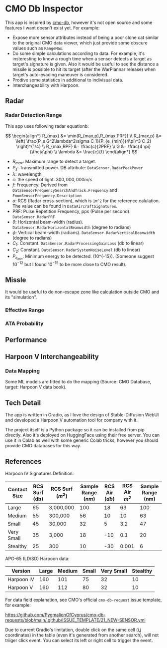 # CMO Db Inspector

This app is inspired by [cmo-db](https://cmano-db.com/), however it's not open source and some features I want doesn't exist yet. For example:

- Expose more sensor attributes instead of being a poor clone cat similar to the original CMO data viewer, which just provide some obscure values such as `RangeMax`.
- Do some simple calculations according to data. For example, it's insteresting to know a rough time when a sensor detects a target as target's signature is given. Also it would be useful to see the distance a missile is possible to hit its target (after the WarPlannar release) when target's auto-evading maneuver is considered.
- Prodive some statistics in additional to indivisual data.
- Interchangeability with Harpoon.

## Radar

### Radar Detection Range

This app uses following radar equationb:

$$
\begin{align*}
R_{max} &= \min(R_{max,p},R_{max,PRF}) \\
R_{max,p} &= \left( \frac{P_s G^2\lambda^2\sigma C_1}{P_{e_{min}}(4\pi)^3 C_2} \right)^{1/4} \\
R_{max,RPF} &= \frac{c}{2PRF} \\
G &= \frac{4 \pi}{\theta\phi} \\
\lambda &= \frac{c}{f}
\end{align*}
$$

- $R_{max}$: Maximum range to detect a target.
- $P_s$: Transmitted power. DB attribute: `DataSensor.RadarPeakPower`
- $\lambda$: wavelength
- $c$: the speed of light. $300,000,000 m/s$
- $f$: Frequency. Derived from `DataSensorFrequencySearchAndTrack.Frequency` and `EnumSensorFrequency.Description`
- $\sigma$: RCS (Radar cross-section), which is `1m^2` for the reference calulation. The value can be found in `DataAircraftSignatures`.
- PRF: Pulse Repetition Frequency, pps (Pulse per second). `DataSensor.RadarPRF`
- $\theta$: Horizontal beam-width (radius). `DataSensor.RadarHorizontalBeamwidth` (degree to radians)
- $\phi$: Vertical beam-width (radians). `DataSensor.RadarVerticalBeamwidth` (degree to radians)
- $C_1$: Constant. `DataSensor.RadarProcessingGainLoss` (db to linear)
- $C_2$: Constant. `DataSensor.RadarSystemNoiseLevel` (db to linear)
- $P_{e_{min}}$: Minimum energy to be detected. (10^{-15}). (Someone suggest $10^{-12}$ but I found $10^{-15}$ to be more close to CMO result).

## Missle

It would be useful to do non-escape zone like calculation outside CMO and its "simulation".

### Effective Range

### ATA Probability

## Performance

## Harpoon V Interchangeability

### Data Mapping

Some ML models are fitted to do the mapping (Source: CMO Database, target: Harpoon V data book).

## Tech Detail

The app is written in Gradio, as I love the design of Stable-Diffusion WebUI and developed a Harpoon V automation tool for company with it.

The project itself is a Python package so it can be installed from pip directly. Also it's deployed on HuggingFace using their free server. You can use it in Colab as well with some generic Colab tricks, however you should provide CMO databases for this way.

## References

Harpoon IV Signatures Definition:

| Contact Size | RCS Surf (db) | RCS Surf ($m^2$) | Sample Range $(nm)$ | RCS Air $(db)$ | RCS Air $m^2$ | Sample Range (nm) |
| ------------ | ------------- | ---------------- | ------------------- | -------------- | ------------- | ----------------- |
| Large        | 65            | 3,000,000        | 100                 | 18             | 63            | 100               |
| Medium       | 55            | 300,000          | 56                  | 10             | 10            | 63                |
| Small        | 45            | 30,000           | 32                  | 5              | 3.2           | 47                |
| Very Small   | 35            | 3,000            | 18                  | -10            | 0.1           | 20                |
| Stealthy     | 25            | 300              | 10                  | -30            | 0.001         | 6                  |

APG-65 (LD/SD) Harpoon data:

| Version    | Large | Medium | Small | Very Small | Stealthy |
|------------|-------|--------|-------|------------|----------|
| Harpoon IV | 160   | 101    | 75    |   32       | 10       |
| Harpoon V  | 160   | 112    | 80    |   32       | 10       |

For data field explanation, see CMO's official `cmo-db-request` issue template, for example:

https://github.com/PygmalionOfCyprus/cmo-db-requests/blob/main/.github/ISSUE_TEMPLATE/21_NEW-SENSOR.yml

Due to current Gradio's limitation, double click on the same cell (i,j coordinates) in the table (even it's generated from another search), will not triiger click event. You can select its left or right cell to trigger the event.
